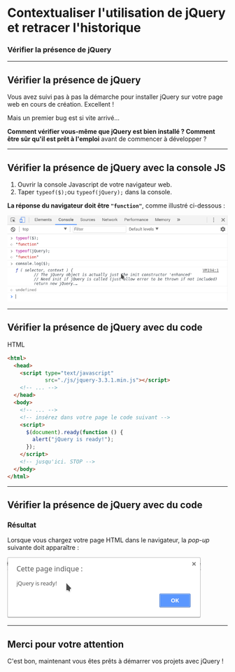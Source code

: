 <!-- footer: Copyright 2017 © Glenn ROLLAND – Reproduction interdite -->
<!-- page_number : true -->

<link rel="stylesheet" href="../../assets/style.css" />

# Contextualiser l'utilisation de jQuery et retracer l'historique

### Vérifier la présence de jQuery

<!-- 01/04 TD -->

----

## Vérifier la présence de jQuery

Vous avez suivi pas à pas la démarche pour installer jQuery sur votre page web en cours de création. Excellent ! 

Mais un premier bug est si vite arrivé... 

__Comment vérifier vous-même que jQuery est bien installé ? Comment être sûr qu'il est prêt à l'emploi__ avant de commencer à développer ?

----

## Vérifier la présence de jQuery avec la console JS

1. Ouvrir la console Javascript de votre navigateur web.
2. Taper `typeof($);`ou `typeof(jQuery);` dans la console.

__La réponse du navigateur doit être `"function"`__, comme illustré ci-dessous :

![125% border center](images/04_verifier_l_installation_de_jquery_avec_console.png)

----

## Vérifier la présence de jQuery avec du code

<gx-label>HTML</gx-label>

```html
<html>
  <head>
    <script type="text/javascript" 
            src="./js/jquery-3.3.1.min.js"></script>
    <!-- ... -->
  </head>
  <body>
    <!-- ... -->
    <!-- insérez dans votre page le code suivant -->
    <script>
      $(document).ready(function () { 
        alert("jQuery is ready!"); 
      });
    </script>
    <!-- jusqu'ici. STOP -->
  </body>
</html>
```

----


## Vérifier la présence de jQuery avec du code 

### Résultat

Lorsque vous chargez votre page HTML dans le navigateur, la _pop-up_ suivante doit apparaître :

![195% center](images/04_verifier_l_installation_de_jquery_avec_code.png)

----

## Merci pour votre attention 

C'est bon, maintenant vous êtes prêts à démarrer vos projets avec jQuery !
